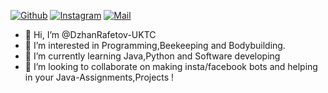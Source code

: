 


[![Github](https://img.shields.io/badge/-Github-000?style=flat&logo=Github&logoColor=white)](https://github.com/DzhanRafetov-UKTC)
[![Instagram](https://img.shields.io/badge/-Instagram-c13584?style=flat&labelColor=c13584&logo=instagram&logoColor=white)](https://www.instagram.com/dzhan_rafetov/?hl=en)
[![Mail](https://img.shields.io/badge/-Mail-c14438?style=flat&logo=Gmail&logoColor=white)](mailto:18510@uktc-bg.com)
- 👋 Hi, I’m @DzhanRafetov-UKTC
- 👀 I’m interested in Programming,Beekeeping and Bodybuilding.
- 🌱 I’m currently learning Java,Python and  Software developing
- 💞️ I’m looking to collaborate on  making insta/facebook  bots and helping in your Java-Assignments,Projects !
<!---
DzhanRafetov-UKTC/DzhanRafetov-UKTC is a ✨ special ✨ repository because its `README.md` (this file) appears on your GitHub profile.
You can click the Preview link to take a look at your changes.
--->
